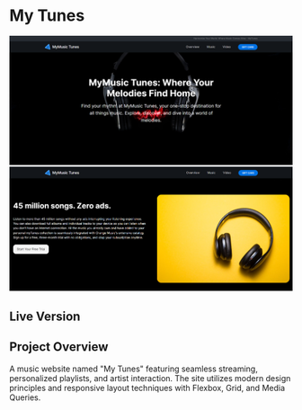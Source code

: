 # My Tunes


<p >
    <img src="MyTunes_img1.png" > <br>
    <img src="MyTunes_img2.png">
</p>

## Live Version

<!-- **[Click here! :)](file:///D:/Major%20Projects/Hackathon%201.0/1.%20My%20Tunes/index.html)** -->

## Project Overview

A music website named "My Tunes" featuring seamless streaming, personalized playlists, and artist interaction. The site utilizes modern design principles and responsive layout techniques with Flexbox, Grid, and Media Queries.
